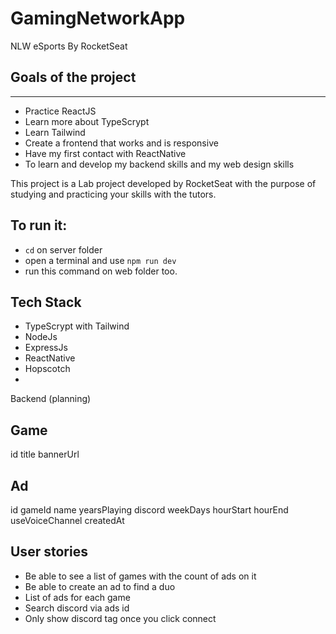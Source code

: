 # GamingNetworkApp
NLW eSports By RocketSeat 

## Goals of the project
---

* Practice ReactJS
* Learn more about TypeScrypt
* Learn Tailwind
* Create a frontend that works and is responsive
* Have my first contact with ReactNative
* To learn and develop my backend skills and my web design skills


This project is a Lab project developed by RocketSeat with the purpose of studying and practicing your skills with the tutors.

To run it:
---

- `cd` on server folder 
- open a terminal and use `npm run dev`
- run this command on web folder too.

## Tech Stack 

* TypeScrypt with Tailwind
* NodeJs
* ExpressJs
* ReactNative
* Hopscotch 
* 

Backend (planning)

## Game

id 
title
bannerUrl

## Ad

id
gameId
name
yearsPlaying
discord
weekDays
hourStart
hourEnd
useVoiceChannel
createdAt

## User stories

* Be able to see a list of games with the count of ads on it
* Be able to create an ad to find a duo
* List of ads for each game
* Search discord via ads id
* Only show discord tag once you click connect
  



